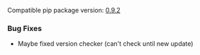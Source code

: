 <!--- https://github.com/mgroth0/deephys/releases -->

[//]: # (VERSION:1.29.1)


Compatible pip package
version: [0.9.2](https://pypi.org/project/deephys/0.9.2/)

[//]: # (### PIP Python Package Updated to 0.9.2)
[//]: # (### New Features)
[//]: # (### Performance Improvements)
[//]: # (### User Friendliness)
[//]: # (### Cosmetic Changes)

### Bug Fixes
- Maybe fixed version checker (can't check until new update)

[//]: # (### Internal Development)
[//]: # (### New Tests)
[//]: # (### Notes)
[//]: # (### Todo)
